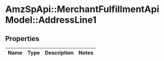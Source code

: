 # AmzSpApi::MerchantFulfillmentApiModel::AddressLine1

## Properties
Name | Type | Description | Notes
------------ | ------------- | ------------- | -------------

